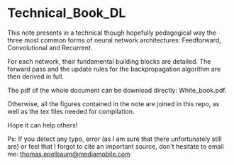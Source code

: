 # Technical_Book_DL

This note presents in a technical though hopefully pedagogical way the three most common forms of neural network architectures: Feedforward, Convolutional and Recurrent.

For each network, their fundamental building blocks are detailed. The forward pass and the update rules for the backpropagation algorithm are then derived in full.

The pdf of the whole document can be download directly: White_book.pdf.

Otherwise, all the figures contained in the note are joined in this repo, as well as the tex files needed for compilation. 

Hope it can help others!

Ps: If you detect any typo, error (as I am sure that there unfortunately still are) or feel that I forgot to cite an important source, don't hesitate to email me:  thomas.epelbaum@mediamobile.com 
